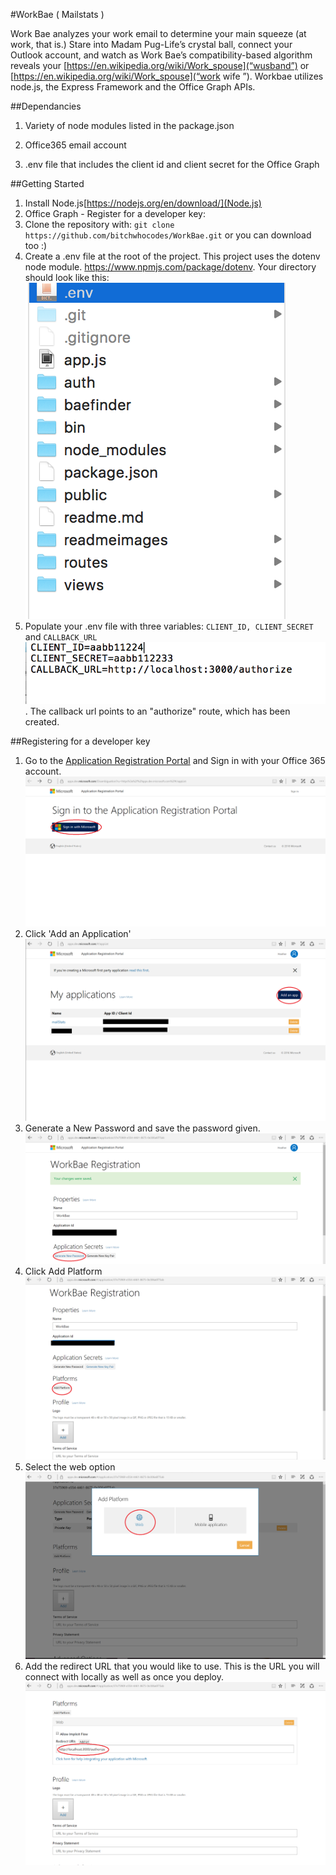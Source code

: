 #WorkBae ( Mailstats )

Work Bae analyzes your work email to determine your main squeeze (at work, that is.)  Stare into Madam Pug-Life’s crystal ball, connect your Outlook account, and watch as Work Bae’s compatibility-based algorithm reveals your [https://en.wikipedia.org/wiki/Work_spouse](“wusband”) or [https://en.wikipedia.org/wiki/Work_spouse](“work wife ”). Workbae utilizes node.js, the Express Framework and the Office Graph APIs.

##Dependancies
1. Variety of node modules listed in the package.json
2. Office365 email account

3. .env file that includes the client id and client secret for the Office Graph

##Getting Started
1. Install Node.js[https://nodejs.org/en/download/](Node.js)
2. Office Graph - Register for a developer key:
2. Clone the repository with: 
`git clone https://github.com/bitchwhocodes/WorkBae.git` or you can download too :) 
3. Create a .env file at the root of the project. This project uses the dotenv node module. https://www.npmjs.com/package/dotenv. Your directory should look like this:
![Env File](readmeimages/envfile.png)
4. Populate your .env file with three variables:
`CLIENT_ID, CLIENT_SECRET` and `CALLBACK_URL`
![Env Screen](readmeimages/envscreen.png). The callback url points to an "authorize" route, which has been created. 

##Registering for a developer key
1. Go to the [Application Registration Portal](https://apps.dev.microsoft.com/Disambiguation?ru=https%3a%2f%2fapps.dev.microsoft.com%2f#/appList) and Sign in with your Office 365 account. 
![Env Screen](readmeimages/login.png)
2. Click 'Add an Application'
![Env Screen](readmeimages/addApplication.png)
3. Generate a New Password and save the password given.
![Env Screen](readmeimages/generatepassword.png)
4. Click Add Platform 
![Env Screen](readmeimages/addplatform.png)
5. Select the web option
![Env Screen](readmeimages/addweb.png)
6. Add the redirect URL that you would like to use. This is the URL you will connect with locally as well as once you deploy.
![Env Screen](readmeimages/redirecturl.png)
